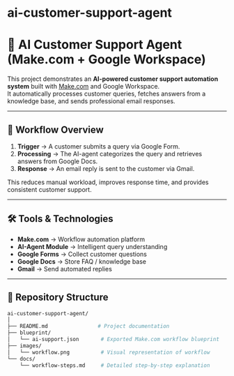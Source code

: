 # ai-customer-support-agent
# 🤖 AI Customer Support Agent (Make.com + Google Workspace)

This project demonstrates an **AI-powered customer support automation system** built with [Make.com](https://www.make.com/) and Google Workspace.  
It automatically processes customer queries, fetches answers from a knowledge base, and sends professional email responses.

---

## 📌 Workflow Overview
1. **Trigger** → A customer submits a query via Google Form.  
2. **Processing** → The AI-agent categorizes the query and retrieves answers from Google Docs.  
3. **Response** → An email reply is sent to the customer via Gmail.  

This reduces manual workload, improves response time, and provides consistent customer support.

---

## 🛠️ Tools & Technologies
- **Make.com** → Workflow automation platform  
- **AI-Agent Module** → Intelligent query understanding  
- **Google Forms** → Collect customer questions  
- **Google Docs** → Store FAQ / knowledge base  
- **Gmail** → Send automated replies  

---

## 📂 Repository Structure
```bash
ai-customer-support-agent/
│
├── README.md                # Project documentation
├── blueprint/
│   └── ai-support.json       # Exported Make.com workflow blueprint
├── images/
│   └── workflow.png          # Visual representation of workflow
└── docs/
    └── workflow-steps.md     # Detailed step-by-step explanation
